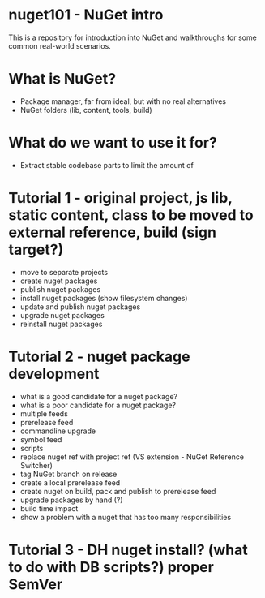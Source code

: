 # nuget101 - NuGet intro 

This is a repository for introduction into NuGet and walkthroughs for some common real-world scenarios.

# What is NuGet?
- Package manager, far from ideal, but with no real alternatives
- NuGet folders (lib, content, tools, build)

# What do we want to use it for?
- Extract stable codebase parts to limit the amount of 

# Tutorial 1 - original project, js lib, static content, class to be moved to external reference, build (sign target?)
- move to separate projects
- create nuget packages
- publish nuget packages
- install nuget packages (show filesystem changes)
- update and publish nuget packages
- upgrade nuget packages
- reinstall nuget packages

# Tutorial 2 - nuget package development 
- what is a good candidate for a nuget package?
- what is a poor candidate for a nuget package?
- multiple feeds
- prerelease feed
- commandline upgrade
- symbol feed
- scripts 
- replace nuget ref with project ref (VS extension - NuGet Reference Switcher)
- tag NuGet branch on release
- create a local prerelease feed 
- create nuget on build, pack and publish to prerelease feed
- upgrade packages by hand (?)
- build time impact
- show a problem with a nuget that has too many responsibilities

# Tutorial 3 - DH nuget install? (what to do with DB scripts?) proper SemVer 